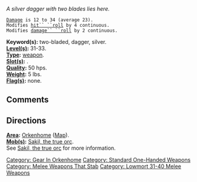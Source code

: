 *A silver dagger with two blades lies here.*

[`Damage`](Melee_Weapon_Values "wikilink")` is 12 to 34 (average 23).`  
`Modifies `[`hit`` ``roll`](Hit_Roll "wikilink")` by 4 continuous.`  
`Modifies `[`damage`` ``roll`](Damage_Roll "wikilink")` by 2 continuous.`

**Keyword(s):** two-bladed, dagger, silver.  
**[Level(s)](Object_Level "wikilink"):** 31-33.  
**[Type](:Category:_Object_Types "wikilink"):**
[weapon](:Category:_Melee_Weapons "wikilink").  
**[Slot(s)](Object_Slots "wikilink"):** <wielded>.  
**[Quality](Object_Quality "wikilink"):** 50 hps.  
**[Weight](Object_Weight "wikilink"):** 5 lbs.  
**[Flag(s)](:Category:_Object_Flags "wikilink"):** none.  

## Comments

## Directions

**[Area](:Category:_Areas "wikilink"):**
[Orkenhome](:Category:_Orkenhome "wikilink")
([Map](Orkenhome_Map "wikilink")).  
**[Mob(s)](:Category:_Mobs "wikilink"):** [Sakil, the true
orc](Sakil,_The_True_Orc "wikilink").  
See [Sakil, the true orc](Sakil,_The_True_Orc "wikilink") for more
information.  

[Category: Gear In Orkenhome](Category:_Gear_In_Orkenhome "wikilink")
[Category: Standard One-Handed
Weapons](Category:_Standard_One-Handed_Weapons "wikilink") [Category:
Melee Weapons That Stab](Category:_Melee_Weapons_That_Stab "wikilink")
[Category: Lowmort 31-40 Melee
Weapons](Category:_Lowmort_31-40_Melee_Weapons "wikilink")

